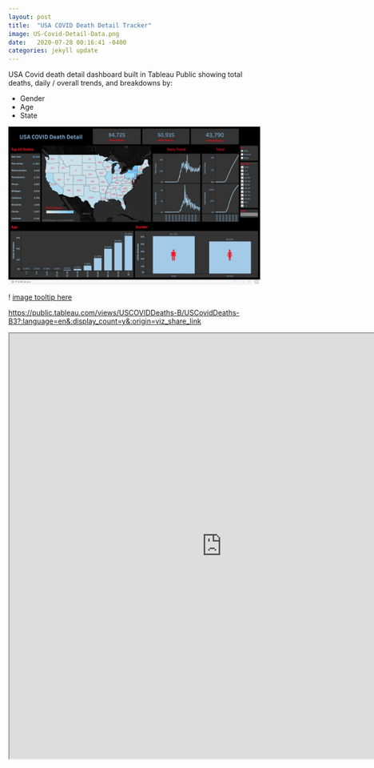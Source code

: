 ```yaml
---
layout: post
title:  "USA COVID Death Detail Tracker"
image: US-Covid-Detail-Data.png
date:   2020-07-28 00:16:41 -0400
categories: jekyll update
---
```

USA Covid death detail dashboard built in Tableau Public showing total deaths, daily / overall trends, and breakdowns by:

- Gender
- Age
- State

<img src="/assets/img/covid.jpg">

! [image tooltip here](/assets/img/covid.jpg)

https://public.tableau.com/views/USCOVIDDeaths-B/USCovidDeaths-B3?:language=en&:display_count=y&:origin=viz_share_link

<iframe src="https://public.tableau.com/views/USCOVIDDeaths-B/USCovidDeaths-B3?:language=en&:display_count=y&:origin=viz_share_link:showVizHome=no&:embed=true"
 width="850" height="850"></iframe>
